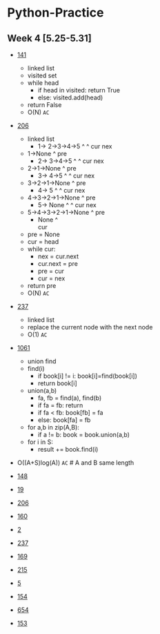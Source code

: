 # Python-Practice
## Week 4 [5.25-5.31]
- [141](https://leetcode.com/problems/linked-list-cycle/)
  - linked list
  - visited set
  - while head
    - if head in visited: return True
    - else: visited.add(head)
  - return False
  - O(N) `AC`
- [206](https://leetcode.com/problems/reverse-linked-list/)
  - linked list
    - 1->   2->3->4->5
      ^     ^
      cur   nex
  - 1->None
    ^
    pre
    - 2->   3->4->5
      ^     ^
      cur   nex
  - 2->1->None
    ^
    pre
    - 3->   4->5
      ^     ^
      cur   nex 
  - 3->2->1->None
    ^
    pre
    - 4->   5
      ^     ^
      cur   nex
  - 4->3->2->1->None
    ^
    pre
    - 5->   None
      ^     ^
      cur   nex
  - 5->4->3->2->1->None
    ^
    pre
    - None
      ^     
      cur   
  - pre = None
  - cur = head
  - while cur:
    - nex = cur.next
    - cur.next = pre
    - pre = cur
    - cur = nex
  - return pre
  - O(N) `AC`
- [237](https://leetcode.com/problems/delete-node-in-a-linked-list/)
  - linked list
  - replace the current node with the next node
  - O(1) `AC`
- [1061](https://leetcode.com/problems/lexicographically-smallest-equivalent-string/)
  - union find
  - find(i)
    - if book[i] != i: book[i]=find(book[i])
    - return book[i]
  - union(a,b)
    - fa, fb = find(a), find(b)
    - if fa = fb: return
    - if fa < fb: book[fb] = fa
    - else: book[fa] = fb
  - for a,b in zip(A,B):
    - if a != b: book = book.union(a,b)
  - for i in S:
    - result += book.find(i)
- O((A+S)log(A)) `AC`  # A and B same length



- [148]()
- [19]()
- [206]()
- [160]()
- [2]()
- [237]()
- [169]()
- [215]()
- [5]()
- [154]()
- [654]()
- [153]()
